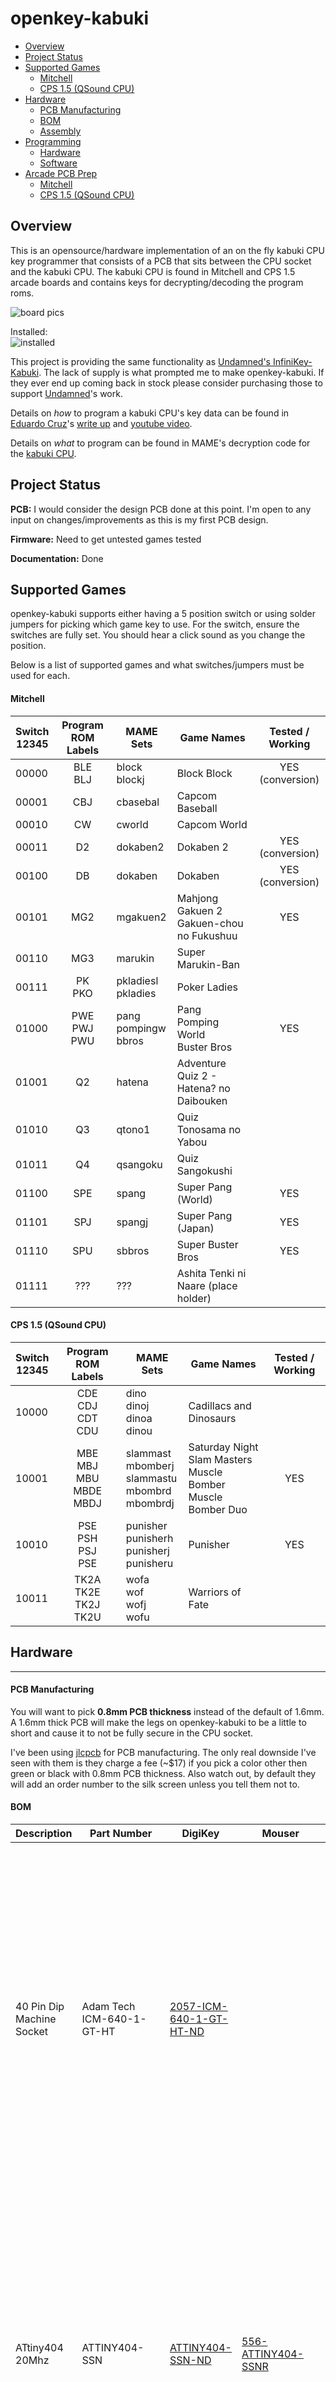 # openkey-kabuki
* [Overview](#overview)
* [Project Status](#project-status)
* [Supported Games](#supported-games)
  * [Mitchell](#mitchell)
  * [CPS 1.5 (QSound CPU)](#cps-15-qsound-cpu)
* [Hardware](#hardware)
  * [PCB Manufacturing](#pcb-manufacturing)
  * [BOM](#bom)
  * [Assembly](#assembly)
* [Programming](#programming)
  * [Hardware](#hardware-1)
  * [Software](#software)
* [Arcade PCB Prep](#arcade-pcb-prep)
  * [Mitchell](#mitchell-1)
  * [CPS 1.5 (QSound CPU)](#cps-15-qsound-cpu-1)

## Overview
This is an opensource/hardware implementation of an on the fly kabuki CPU key programmer that consists of a PCB that sits between the CPU socket and the kabuki CPU.  The kabuki CPU is found in Mitchell and CPS 1.5 arcade boards and contains keys for decrypting/decoding the program roms.

![board pics](images/board.jpg)

Installed:<br>
![installed](images/installed.jpg)

This project is providing the same functionality as [Undamned's InfiniKey-Kabuki](https://www.arcade-projects.com/threads/infinikey-kabuki.8338/).  The lack of supply is what prompted me to make openkey-kabuki.  If they ever end up coming back in stock please consider purchasing those to support [Undamned](https://www.arcade-projects.com/forums/temple-of-the-undamned.77/)'s work.

Details on *how* to program a kabuki CPU's key data can be found in [Eduardo Cruz](http://arcadehacker.blogspot.com/)'s [write up](http://arcadehacker.blogspot.com/2014/11/capcom-kabuki-cpu-intro.html) and [youtube video](https://www.youtube.com/watch?v=9t-9hQEOjLI).

Details on *what* to program can be found in MAME's decryption code for the [kabuki CPU](https://github.com/mamedev/mame/blob/master/src/mame/capcom/kabuki.cpp#L73).

## Project Status
**PCB:** I would consider the design PCB done at this point.  I'm open to any input on changes/improvements as this is my first PCB design.

**Firmware:** Need to get untested games tested

**Documentation:** Done


## Supported Games
openkey-kabuki supports either having a 5 position switch or using solder jumpers for picking which game key to use.  For the switch, ensure the switches are fully set.  You should hear a click sound as you change the position.

Below is a list of supported games and what switches/jumpers must be used for each.

#### Mitchell
| Switch<br>12345 | Program ROM Labels | MAME Sets | Game Names | Tested / Working |
|-----------------|:------------------:|-----------|--------------|:-----------------:|
| 00000 | BLE<br>BLJ | block<br>blockj | Block Block | YES (conversion)|
| 00001 | CBJ | cbasebal | Capcom Baseball | |
| 00010 | CW | cworld | Capcom World | |
| 00011 | D2 | dokaben2 | Dokaben 2 | YES (conversion) |
| 00100 | DB | dokaben | Dokaben | YES (conversion) |
| 00101 | MG2 | mgakuen2 | Mahjong Gakuen 2 Gakuen-chou no Fukushuu | YES |
| 00110 | MG3 | marukin | Super Marukin-Ban | |
| 00111 | PK<br>PKO | pkladiesl<br>pkladies | Poker Ladies | |
| 01000 | PWE<br>PWJ<br>PWU | pang<br>pompingw<br>bbros | Pang<br>Pomping World<br>Buster Bros | YES |
| 01001 | Q2 | hatena | Adventure Quiz 2 - Hatena? no Daibouken | |
| 01010 | Q3 | qtono1 | Quiz Tonosama no Yabou | |
| 01011 | Q4 | qsangoku | Quiz Sangokushi | |
| 01100 | SPE | spang | Super Pang (World) | YES |
| 01101 | SPJ | spangj | Super Pang (Japan) | YES |
| 01110 | SPU | sbbros | Super Buster Bros | YES |
| 01111 | ??? | ??? | Ashita Tenki ni Naare  (place holder) | |

#### CPS 1.5 (QSound CPU)
| Switch<br>12345 | Program ROM Labels | MAME Sets | Game Names | Tested / Working |
|-----------------|:------------------:|-----------|--------------|:-----------------:|
| 10000 | CDE<br>CDJ<br>CDT<br>CDU | dino<br>dinoj<br>dinoa<br>dinou | Cadillacs and Dinosaurs | |
| 10001 | MBE<br>MBJ<br>MBU<br>MBDE<br>MBDJ | slammast<br>mbomberj<br>slammastu<br>mbombrd<br>mbombrdj | Saturday Night Slam Masters<br>Muscle Bomber<br>Muscle Bomber Duo | YES |
| 10010 | PSE<br>PSH<br>PSJ<br>PSE | punisher<br>punisherh<br>punisherj<br>punisheru | Punisher | YES |
| 10011 | TK2A<br>TK2E<br>TK2J<br>TK2U | wofa<br>wof<br>wofj<br>wofu | Warriors of Fate | |

## Hardware
---
#### PCB Manufacturing
You will want to pick **0.8mm PCB thickness** instead of the default of 1.6mm.  A 1.6mm thick PCB will make the legs on openkey-kabuki to be a little to short and cause it to not be fully secure in the CPU socket.

I've been using [jlcpcb](https://jlcpcb.com/) for PCB manufacturing.  The only real downside I've seen with them is they charge a fee (~$17) if you pick a color other then green or black with 0.8mm PCB thickness.  Also watch out, by default they will add an order number to the silk screen unless you tell them not to.

#### BOM
| Description | Part Number | DigiKey | Mouser | Notes |
|-------------|-------------|---------|--------|-------|
| 40 Pin Dip Machine Socket | Adam Tech ICM-640-1-GT-HT | [2057-ICM-640-1-GT-HT-ND](https://www.digikey.com/en/products/detail/adam-tech/ICM-640-1-GT-HT/9832971) | | The specific part number isn't required, but it must be a machined 40 pin dip socket with the cross members in the same locations as seen in the picture at the top of this page. This [part](https://www.aliexpress.us/item/2251832711755702.html) from Aliexpress worked for me as well. |
| ATtiny404 20Mhz | ATTINY404-SSN | [ATTINY404-SSN-ND](https://www.digikey.com/en/products/detail/microchip-technology/ATTINY404-SSN/9947546) | [556-ATTINY404-SSNR](https://www.mouser.com/ProductDetail/Microchip-Technology-Atmel/ATTINY404-SSNR?qs=F5EMLAvA7IAEqD7Aw0z%252B9Q%3D%3D) | Other ATtiny tinyAVR 0/1/2-series models should be viable as well.  The code compiles to just over 1K in size, so any that have 2k or more of flash should work.  Just note I have only tested with 404s |
| 100nf / 0.1uf SMD Ceramic Capacitor 0805 Size | | | | |
| 5 Position Slide Switch | Würth Elektronik 416131160805 | [732-3855-2-ND](https://www.digikey.com/en/products/detail/w%C3%BCrth-elektronik/416131160805/3174531) | [710-416131160805](https://www.mouser.com/ProductDetail/Wurth-Elektronik/416131160805?qs=2kOmHSv6VfT1rqUsojuQog%3D%3D) | **Optional** not needed if using the solder jumpers to pick the game.  This part more then doubles the BOM cost. |

**NOTE**: Additional components maybe needed if you need to revert any previously made desuicide modifications to the arcade PCB.  Check the Arcade PCB Prep section at the bottom for details.

#### Assembly
The first thing you should do is a test fit of the socket into the openkey-kabuki PCB.  I came across a couple PCBs in a batch that didn't fit and wasn't until after I had soldered the SMD components that I found this out.

As you can see in the first socket in the picture below the pins start out wide then go skinny.  Normally the wide part is used to keep the socket up off a board, however the openkey-kabuki PCB has extra wide through holes to allow it to sit flush with the plastic part of the socket.  Doing this allows the pins from the socket to be long enough to fit properly into the CPU socket of the arcade board.

![socket soldering1](images/socket_soldering1.jpg)

You should solder the SMD components first.  Take special care to void getting any solder into any of the socket through holes.

  * If you install the dip switch block I would advise testing it
  * If you are using the solder jumpers instead, these can be done now or after everything is fully assembled.

When soldering the socket its best to not use a ton of solder.  The below picture is a board where the socket hasn't been soldered in yet.

![socket soldering2](images/socket_soldering2.jpg)

Note the small gap between the through holes and socket pins.  Solder will naturally want to wick up into that gap.  I generally just use enough solder so that the gap around the socket pin becomes filled.

Once you have completed soldering the socket you should check the skinny part of the pins to verify there aren't any solder blobs on them.  These could cause damage to the CPU socket.

## Programming
#### Hardware
Programming is done with a UPDI programmer.  I've been using this one:

[Serial UPDI Programmer for ATmega 0-Series, or ATtiny 0-Series or 1-Series, or AVR DA or AVR DB](https://www.amazon.com/dp/B09X64YRLD?psc=1&ref=ppx_yo2ov_dt_b_product_details)

Note: This programmer (and likely others) has a switch for 3.3V and 5V.  Set it to 5V.

The openkey-kabuki programming port is setup so you can wedge the pins from the above programmer directly into them to programming.

![programming adapter](images/programming_adapter.jpg)

Of course be sure you properly orient the board so the labeled pin/holes match up.  vcc to vcc, gnd to gnd, and updi to updi.

#### Software
For software I've been using the [Arduino IDE](https://www.arduino.cc/en/software/OldSoftwareReleases) with [megaTinyCore](https://github.com/SpenceKonde/megaTinyCore), which adds support for tinyAVR 0/1/2-Series MCUs.

**NOTE**: The makers of megaTinyCore currently recommend using Arduino IDE version 1.8.13 for best compatibility.  2.0 definitely does not work!

To install the megaTinyCore you, should just need to add http://drazzy.com/package_drazzy.com_index.json to "Additional Boards Manager URLs" in the settings for the Arduino IDE.

From there you need to configure the board/programming settings.  I've been using these:

![arduino ide settings](images/arduino_ide_settings.jpg)

## Arcade PCB Prep
Its possible the arcade PCB may already have had some type of desuicide mod done to it.   The most common is going to be [The Dead Battery Society](http://www.arcadecollecting.com/dead/) mod, which consists of disabling the decryption on the kabuki CPU and replacing the program rom(s).

#### Mitchell
This is what a dead battery society mod will look like
![mitchell dbs](images/mitchell_dbs_mod.jpg)
 * R33 (1k ohm resistor) is missing
 * Right through hole of R33 is bridged to the lower right
 * Those pins on the program roms are soldered together and have a wire from them to a pin on the cpu
 * Modified program roms

 All of these things will need to be reverted in order to use openkey-kabuki.  This is what an unmodified board should look like.

 ![mitchell unmodified](images/mitchell_unmodified.jpg)


#### CPS 1.5 (QSound CPU)

This is what the dead battery society mod will look like on the QSound board of a cps 1.5 game.

Top Side:<br>
![qsound top dbs](images/qsound_top_dbs.jpg)
* R33 (1 ohm resistor 0805 size) is missing
* C12 (100nf capactor 0805 size) is replaced with a jumper
* Modified QSound program rom

Bottom Side:<br>
![qsound bottom dbs](images/qsound_bottom_dbs.jpg)
* Wire running from QSound program rom pin 30 to Kabuki CPU pin 27
* Cut trace between QSound program rom pins 30 and 31

There will be additional changes specific to slam masters / muscle bomber which are not covered above.

Once reverted it should look like this

Top Side:<br>
![qsound top dbs reverted](images/qsound_top_dbs_reverted.jpg)

Bottom Side:<br>
![qsound bottom dbs reverted](images/qsound_bottom_dbs_reverted.jpg)

Its hard to tell from the picture, but pins 30 and 31 on the QSound program rom are jumpered together.
